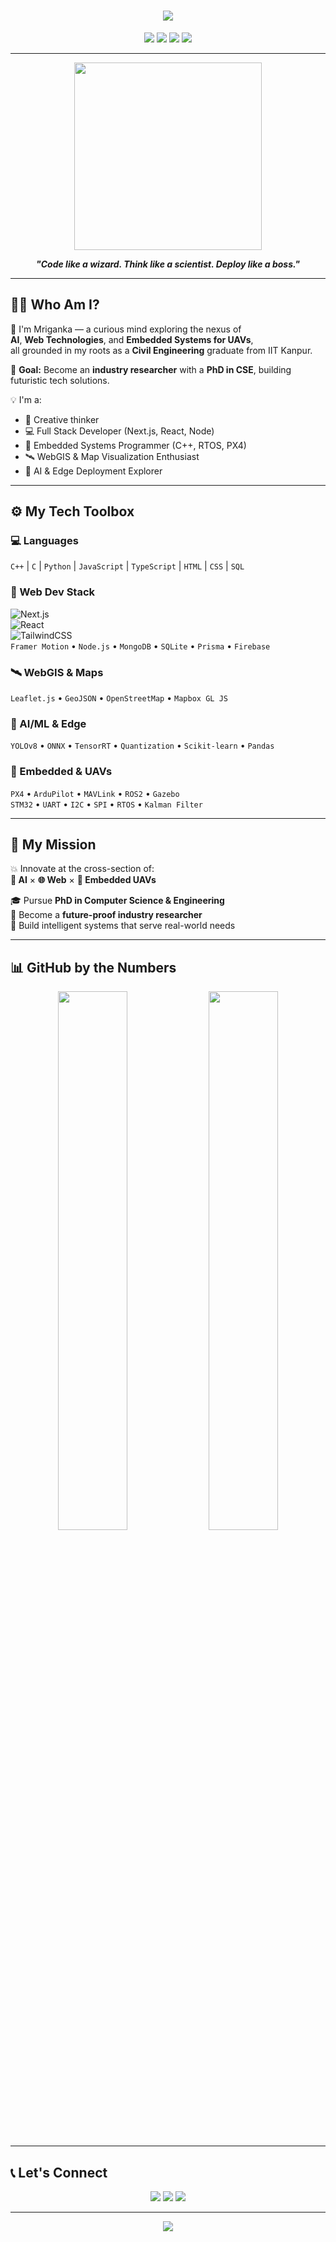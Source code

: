 <h1 align="center">
  <img src="https://readme-typing-svg.herokuapp.com/?lines=Hey,+I'm+Mriganka+Shekhar+Barman!;Civil+Engineer+to+Tech+Visionary;Full+Stack+Dev+⚡+AI+Researcher+⚡+Embedded+Ninja;Building+the+Future,+One+Bit+at+a+Time!&center=true&width=1000&height=80&color=00BFFF&font=Fira%20Code&size=26&pause=1000">
</h1>

<p align="center">
  <a href="mailto:mrigankasb23@iitk.ac.in"><img src="https://img.shields.io/badge/Email-mrigankasb23@iitk.ac.in-D14836?style=for-the-badge&logo=gmail&logoColor=white"></a>
  <a href="https://www.linkedin.com/in/MrigankaSB/"><img src="https://img.shields.io/badge/LinkedIn-MrigankaSB-0077B5?style=for-the-badge&logo=linkedin&logoColor=white"></a>
  <a href="https://github.com/MrigankaSB"><img src="https://img.shields.io/badge/GitHub-MrigankaSB-181717?style=for-the-badge&logo=github"></a>
  <a href="https://mrigankasb.vercel.app"><img src="https://img.shields.io/badge/Portfolio-mrigankasb.vercel.app-00BFFF?style=for-the-badge&logo=vercel&logoColor=white"></a>
</p>

---

<p align="center">
  <img src="https://media.giphy.com/media/qgQUggAC3Pfv687qPC/giphy.gif" width="300" />
</p>

<p align="center">
 <b><i>"Code like a wizard. Think like a scientist. Deploy like a boss."</i></b>
</p>

---

## 👨‍🚀 Who Am I?

🚀 I'm Mriganka — a curious mind exploring the nexus of  
**AI**, **Web Technologies**, and **Embedded Systems for UAVs**,  
all grounded in my roots as a **Civil Engineering** graduate from IIT Kanpur.

🎯 **Goal:** Become an **industry researcher** with a **PhD in CSE**, building futuristic tech solutions.

💡 I'm a:
- 🧠 Creative thinker
- 💻 Full Stack Developer (Next.js, React, Node)
- 🔧 Embedded Systems Programmer (C++, RTOS, PX4)
- 🛰️ WebGIS & Map Visualization Enthusiast
- 🤖 AI & Edge Deployment Explorer

---

## ⚙️ My Tech Toolbox

### 💻 Languages
`C++` | `C` | `Python` | `JavaScript` | `TypeScript` | `HTML` | `CSS` | `SQL`

### 🔨 Web Dev Stack  
![Next.js](https://img.shields.io/badge/Next.js-black?style=flat-square&logo=nextdotjs)  
![React](https://img.shields.io/badge/React-61DAFB?style=flat-square&logo=react)  
![TailwindCSS](https://img.shields.io/badge/Tailwind-38B2AC?style=flat-square&logo=tailwind-css)  
`Framer Motion` • `Node.js` • `MongoDB` • `SQLite` • `Prisma` • `Firebase`

### 🛰️ WebGIS & Maps  
`Leaflet.js` • `GeoJSON` • `OpenStreetMap` • `Mapbox GL JS`

### 🧠 AI/ML & Edge  
`YOLOv8` • `ONNX` • `TensorRT` • `Quantization` • `Scikit-learn` • `Pandas`

### 🚁 Embedded & UAVs  
`PX4` • `ArduPilot` • `MAVLink` • `ROS2` • `Gazebo`  
`STM32` • `UART` • `I2C` • `SPI` • `RTOS` • `Kalman Filter`

---

## 🧭 My Mission

💥 Innovate at the cross-section of:  
**🧠 AI** × **🌐 Web** × **📡 Embedded UAVs**

🎓 Pursue **PhD in Computer Science & Engineering**  
📌 Become a **future-proof industry researcher**  
🧪 Build intelligent systems that serve real-world needs

---

## 📊 GitHub by the Numbers

<p align="center">
  <img src="https://github-readme-stats.vercel.app/api?username=MrigankaSB&show_icons=true&theme=radical&hide_border=true&custom_title=GitHub+Stats" width="47%" />
  <img src="https://streak-stats.demolab.com/?user=MrigankaSB&theme=radical&hide_border=true" width="47%" />
</p>

---

## 📞 Let's Connect

<p align="center">
  <a href="mailto:mrigankasb23@iitk.ac.in"><img src="https://img.shields.io/badge/Email-Me-red?style=for-the-badge&logo=gmail&logoColor=white"></a>
  <a href="https://www.linkedin.com/in/MrigankaSB/"><img src="https://img.shields.io/badge/LinkedIn-Message-blue?style=for-the-badge&logo=linkedin&logoColor=white"></a>
  <a href="https://mrigankasb.vercel.app"><img src="https://img.shields.io/badge/Visit-My%20Portfolio-00BFFF?style=for-the-badge&logo=vercel&logoColor=white"></a>
</p>

---

<p align="center">
  <img src="https://capsule-render.vercel.app/api?type=waving&height=120&color=gradient&text=Thank%20You%20for%20Visiting!&fontAlign=50&fontColor=ffffff&fontSize=20&desc=Keep%20Coding%20⚡%20Keep%20Dreaming&descAlign=50&descSize=14" />
</p>
